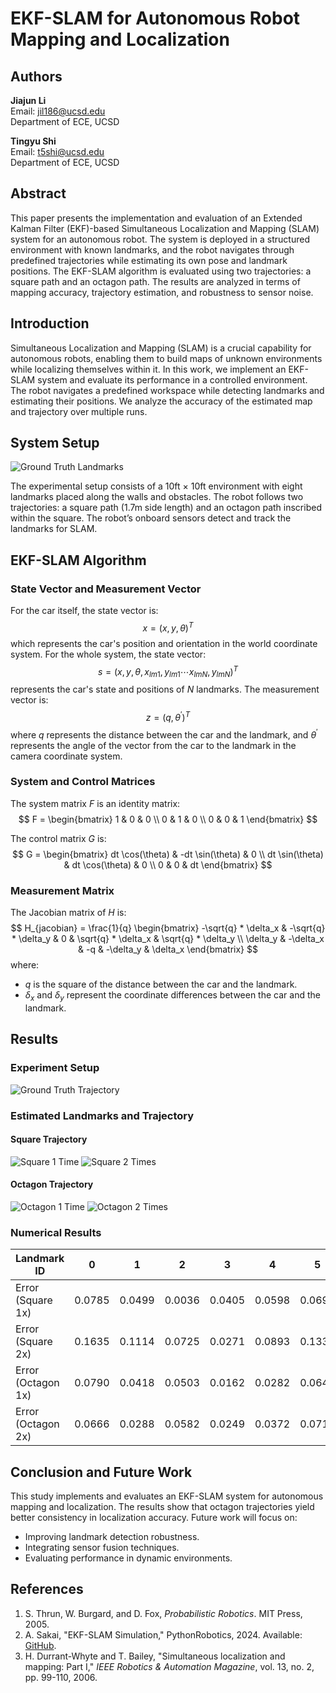 # EKF-SLAM for Autonomous Robot Mapping and Localization

## Authors
**Jiajun Li**  
Email: jil186@ucsd.edu  
Department of ECE, UCSD  

**Tingyu Shi**  
Email: t5shi@ucsd.edu  
Department of ECE, UCSD  

## Abstract
This paper presents the implementation and evaluation of an Extended Kalman Filter (EKF)-based Simultaneous Localization and Mapping (SLAM) system for an autonomous robot. The system is deployed in a structured environment with known landmarks, and the robot navigates through predefined trajectories while estimating its own pose and landmark positions. The EKF-SLAM algorithm is evaluated using two trajectories: a square path and an octagon path. The results are analyzed in terms of mapping accuracy, trajectory estimation, and robustness to sensor noise.

## Introduction
Simultaneous Localization and Mapping (SLAM) is a crucial capability for autonomous robots, enabling them to build maps of unknown environments while localizing themselves within it. In this work, we implement an EKF-SLAM system and evaluate its performance in a controlled environment. The robot navigates a predefined workspace while detecting landmarks and estimating their positions. We analyze the accuracy of the estimated map and trajectory over multiple runs.

## System Setup
![Ground Truth Landmarks](./img/lms.png)

The experimental setup consists of a 10ft × 10ft environment with eight landmarks placed along the walls and obstacles. The robot follows two trajectories: a square path (1.7m side length) and an octagon path inscribed within the square. The robot’s onboard sensors detect and track the landmarks for SLAM.

## EKF-SLAM Algorithm
### State Vector and Measurement Vector
For the car itself, the state vector is:
$$x = (x, y, \theta)^T$$
which represents the car's position and orientation in the world coordinate system. For the whole system, the state vector:
$$s = (x, y, \theta, x_{lm1}, y_{lm1} \cdots x_{lmN}, y_{lmN})^T$$
represents the car's state and positions of $N$ landmarks. The measurement vector is:
$$z = (q, \theta^{'})^T$$
where $q$ represents the distance between the car and the landmark, and $\theta^{'}$ represents the angle of the vector from the car to the landmark in the camera coordinate system.

### System and Control Matrices
The system matrix $F$ is an identity matrix:
$$ F = \begin{bmatrix} 1 & 0 & 0 \\ 0 & 1 & 0 \\ 0 & 0 & 1  \end{bmatrix} $$

The control matrix $G$ is:
$$ G = \begin{bmatrix} dt \cos(\theta) & -dt \sin(\theta) & 0 \\ dt \sin(\theta) &  dt \cos(\theta) & 0 \\ 0 & 0 & dt \end{bmatrix} $$

### Measurement Matrix
The Jacobian matrix of $H$ is:
$$ H_{jacobian} = \frac{1}{q} \begin{bmatrix} -\sqrt{q} * \delta_x & -\sqrt{q} * \delta_y & 0 & \sqrt{q} * \delta_x & \sqrt{q} * \delta_y \\ \delta_y & -\delta_x  & -q & -\delta_y & \delta_x \end{bmatrix} $$
where:
- $q$ is the square of the distance between the car and the landmark.
- $\delta_x$ and $\delta_y$ represent the coordinate differences between the car and the landmark.

## Results
### Experiment Setup
![Ground Truth Trajectory](./img/trajectory.png)

### Estimated Landmarks and Trajectory
#### Square Trajectory
![Square 1 Time](./img/square1_std_ellipse.png)
![Square 2 Times](./img/square2_std_ellipse.png)

#### Octagon Trajectory
![Octagon 1 Time](./img/octagon1_std_ellipse.png)
![Octagon 2 Times](./img/octagon2_std_ellipse.png)

### Numerical Results
| Landmark ID | 0 | 1 | 2 | 3 | 4 | 5 | 7 | 8 | Average |
|------------|----|----|----|----|----|----|----|----|---------|
| Error (Square 1x) | 0.0785 | 0.0499 | 0.0036 | 0.0405 | 0.0598 | 0.0694 | 0.0598 | 0.0745 | 0.0545 |
| Error (Square 2x) | 0.1635 | 0.1114 | 0.0725 | 0.0271 | 0.0893 | 0.1332 | 0.1424 | 0.1581 | 0.1122 |
| Error (Octagon 1x) | 0.0790 | 0.0418 | 0.0503 | 0.0162 | 0.0282 | 0.0646 | 0.0631 | 0.0681 | 0.0514 |
| Error (Octagon 2x) | 0.0666 | 0.0288 | 0.0582 | 0.0249 | 0.0372 | 0.0711 | 0.0631 | 0.0640 | 0.0517 |

## Conclusion and Future Work
This study implements and evaluates an EKF-SLAM system for autonomous mapping and localization. The results show that octagon trajectories yield better consistency in localization accuracy. Future work will focus on:
- Improving landmark detection robustness.
- Integrating sensor fusion techniques.
- Evaluating performance in dynamic environments.

## References
1. S. Thrun, W. Burgard, and D. Fox, *Probabilistic Robotics*. MIT Press, 2005.  
2. A. Sakai, "EKF-SLAM Simulation," PythonRobotics, 2024. Available: [GitHub](https://atsushisakai.github.io/PythonRobotics/modules/slam/ekf_slam/ekf_slam.html).  
3. H. Durrant-Whyte and T. Bailey, "Simultaneous localization and mapping: Part I," *IEEE Robotics & Automation Magazine*, vol. 13, no. 2, pp. 99-110, 2006.